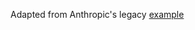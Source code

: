 Adapted from Anthropic's legacy [example](https://github.com/modelcontextprotocol/servers-archived/tree/main/src/puppeteer)